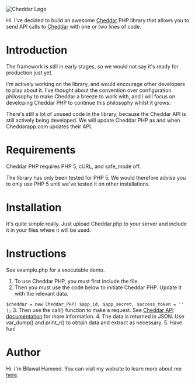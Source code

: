 ![Cheddar Logo](http://i.imgur.com/6G0Jv.png "Cheddar Logo")

Hi. I've decided to build an awesome [Cheddar](https://cheddarapp.com) PHP library that allows you to send API calls to [Cheddar](https://cheddarapp.com) with one or two lines of code.

Introduction
========
The framework is still in early stages, so we would not say it's ready for production just yet.

I'm actively working on the library, and would encourage other developers to play about it. I've thought about the convention over configuration philosophy to make Cheddar a breeze to work with, and I will focus on developing Cheddar PHP to continue this philosophy whilst it grows.

There's still a lot of unused code in the library, because the Cheddar API is still actively being developed. We will update Cheddar PHP as and when Cheddarapp.com updates their API.

Requirements
========
Cheddar PHP requires PHP 5, cURL, and safe_mode off.

The library has only been tested for PHP 5. We would therefore advise you to only use PHP 5 until we've tested it on other installations.

Installation
========
It's quite simple really. Just upload Cheddar.php to your server and include it in your files where it will be used.

Instructions
========
See example.php for a executable demo.

1. To use Cheddar PHP, you must first include the file.
2. Then you must use the code below to initiate Cheddar PHP. Update it with the relevant data.

``` $cheddar = new Cheddar_PHP( $app_id, $app_secret, $access_token = '' ); ```
3. Then use the call() function to make a request. See [Cheddar API documentation](http://cheddarapp.com/developer) for more information.
4. The data is returned in JSON. Use var_dump() and print_r() to obtain data and extract as necessary.
5. Have fun!

Author
========
Hi. I'm Bilawal Hameed. You can visit my website to learn more about me [here](http://bilaw.al).